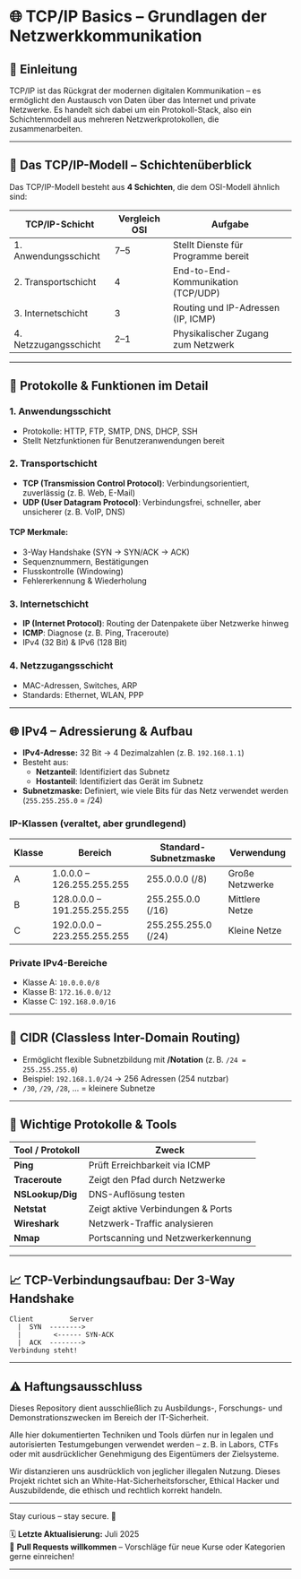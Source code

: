 # 🌐 TCP/IP Basics – Grundlagen der Netzwerkkommunikation

## 📘 Einleitung

TCP/IP ist das Rückgrat der modernen digitalen Kommunikation – es ermöglicht den Austausch von Daten über das Internet und private Netzwerke. Es handelt sich dabei um ein Protokoll-Stack, also ein Schichtenmodell aus mehreren Netzwerkprotokollen, die zusammenarbeiten.

---

## 🧱 Das TCP/IP-Modell – Schichtenüberblick

Das TCP/IP-Modell besteht aus **4 Schichten**, die dem OSI-Modell ähnlich sind:

| TCP/IP-Schicht       | Vergleich OSI | Aufgabe                                      |
|----------------------|---------------|----------------------------------------------|
| 1. Anwendungsschicht | 7–5           | Stellt Dienste für Programme bereit          |
| 2. Transportschicht  | 4             | End-to-End-Kommunikation (TCP/UDP)           |
| 3. Internetschicht   | 3             | Routing und IP-Adressen (IP, ICMP)           |
| 4. Netzzugangsschicht| 2–1           | Physikalischer Zugang zum Netzwerk           |

---

## 🔐 Protokolle & Funktionen im Detail

### 1. Anwendungsschicht
- Protokolle: HTTP, FTP, SMTP, DNS, DHCP, SSH
- Stellt Netzfunktionen für Benutzeranwendungen bereit

### 2. Transportschicht
- **TCP (Transmission Control Protocol)**: Verbindungsorientiert, zuverlässig (z. B. Web, E-Mail)
- **UDP (User Datagram Protocol)**: Verbindungsfrei, schneller, aber unsicherer (z. B. VoIP, DNS)

#### TCP Merkmale:
- 3-Way Handshake (SYN → SYN/ACK → ACK)
- Sequenznummern, Bestätigungen
- Flusskontrolle (Windowing)
- Fehlererkennung & Wiederholung

### 3. Internetschicht
- **IP (Internet Protocol)**: Routing der Datenpakete über Netzwerke hinweg
- **ICMP**: Diagnose (z. B. Ping, Traceroute)
- IPv4 (32 Bit) & IPv6 (128 Bit)

### 4. Netzzugangsschicht
- MAC-Adressen, Switches, ARP
- Standards: Ethernet, WLAN, PPP

---

## 🌐 IPv4 – Adressierung & Aufbau

- **IPv4-Adresse:** 32 Bit → 4 Dezimalzahlen (z. B. `192.168.1.1`)
- Besteht aus:
  - **Netzanteil**: Identifiziert das Subnetz
  - **Hostanteil**: Identifiziert das Gerät im Subnetz
- **Subnetzmaske:** Definiert, wie viele Bits für das Netz verwendet werden (`255.255.255.0` = /24)

### IP-Klassen (veraltet, aber grundlegend)
| Klasse | Bereich           | Standard-Subnetzmaske | Verwendung        |
|--------|-------------------|------------------------|--------------------|
| A      | 1.0.0.0 – 126.255.255.255 | 255.0.0.0 (/8)         | Große Netzwerke     |
| B      | 128.0.0.0 – 191.255.255.255 | 255.255.0.0 (/16)      | Mittlere Netze      |
| C      | 192.0.0.0 – 223.255.255.255 | 255.255.255.0 (/24)    | Kleine Netze        |

### Private IPv4-Bereiche
- Klasse A: `10.0.0.0/8`
- Klasse B: `172.16.0.0/12`
- Klasse C: `192.168.0.0/16`

---

## 🧮 CIDR (Classless Inter-Domain Routing)

- Ermöglicht flexible Subnetzbildung mit **/Notation** (z. B. `/24 = 255.255.255.0`)
- Beispiel: `192.168.1.0/24` → 256 Adressen (254 nutzbar)
- `/30`, `/29`, `/28`, ... = kleinere Subnetze

---

## 🔁 Wichtige Protokolle & Tools

| Tool / Protokoll | Zweck                              |
|------------------|-------------------------------------|
| **Ping**         | Prüft Erreichbarkeit via ICMP       |
| **Traceroute**   | Zeigt den Pfad durch Netzwerke      |
| **NSLookup/Dig** | DNS-Auflösung testen                |
| **Netstat**      | Zeigt aktive Verbindungen & Ports   |
| **Wireshark**    | Netzwerk-Traffic analysieren        |
| **Nmap**         | Portscanning und Netzwerkerkennung  |

---

## 📈 TCP-Verbindungsaufbau: Der 3-Way Handshake

```text
Client         Server
  |  SYN  -------->
  |        <------ SYN-ACK
  |  ACK  -------->
Verbindung steht!
```

---

## ⚠️ Haftungsausschluss

Dieses Repository dient ausschließlich zu Ausbildungs-, Forschungs- und Demonstrationszwecken im Bereich der IT-Sicherheit.

Alle hier dokumentierten Techniken und Tools dürfen nur in legalen und autorisierten Testumgebungen verwendet werden – z. B. in Labors, CTFs oder mit ausdrücklicher Genehmigung des Eigentümers der Zielsysteme.

Wir distanzieren uns ausdrücklich von jeglicher illegalen Nutzung.
Dieses Projekt richtet sich an White-Hat-Sicherheitsforscher, Ethical Hacker und Auszubildende, die ethisch und rechtlich korrekt handeln.

--- 

Stay curious – stay secure. 🔐

🗓️ **Letzte Aktualisierung:** Juli 2025  
🤝 **Pull Requests willkommen** – Vorschläge für neue Kurse oder Kategorien gerne einreichen!

---